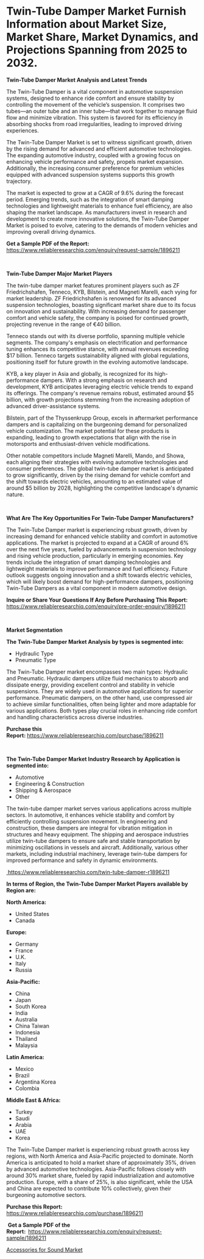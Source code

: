 <p><h1>Twin-Tube Damper Market Furnish Information about Market Size, Market Share, Market Dynamics, and Projections Spanning from 2025 to 2032.</h1></p><p><strong>Twin-Tube Damper Market Analysis and Latest Trends</strong></p>
<p><p>The Twin-Tube Damper is a vital component in automotive suspension systems, designed to enhance ride comfort and ensure stability by controlling the movement of the vehicle’s suspension. It comprises two tubes—an outer tube and an inner tube—that work together to manage fluid flow and minimize vibration. This system is favored for its efficiency in absorbing shocks from road irregularities, leading to improved driving experiences.</p><p>The Twin-Tube Damper Market is set to witness significant growth, driven by the rising demand for advanced and efficient automotive technologies. The expanding automotive industry, coupled with a growing focus on enhancing vehicle performance and safety, propels market expansion. Additionally, the increasing consumer preference for premium vehicles equipped with advanced suspension systems supports this growth trajectory.</p><p>The market is expected to grow at a CAGR of 9.6% during the forecast period. Emerging trends, such as the integration of smart damping technologies and lightweight materials to enhance fuel efficiency, are also shaping the market landscape. As manufacturers invest in research and development to create more innovative solutions, the Twin-Tube Damper Market is poised to evolve, catering to the demands of modern vehicles and improving overall driving dynamics.</p></p>
<p><strong>Get a Sample PDF of the Report:&nbsp;</strong> <a href="https://www.reliableresearchiq.com/enquiry/request-sample/1896211?utm_campaign=3370&utm_medium=2&utm_source=Github&utm_content=ia&utm_term=28032025&utm_id=twin-tube-damper">https://www.reliableresearchiq.com/enquiry/request-sample/1896211</a></p>
<p>&nbsp;</p>
<p><strong>Twin-Tube Damper Major Market Players</strong></p>
<p><p>The twin-tube damper market features prominent players such as ZF Friedrichshafen, Tenneco, KYB, Bilstein, and Magneti Marelli, each vying for market leadership. ZF Friedrichshafen is renowned for its advanced suspension technologies, boasting significant market share due to its focus on innovation and sustainability. With increasing demand for passenger comfort and vehicle safety, the company is poised for continued growth, projecting revenue in the range of €40 billion.</p><p>Tenneco stands out with its diverse portfolio, spanning multiple vehicle segments. The company's emphasis on electrification and performance tuning enhances its competitive stance, with annual revenues exceeding $17 billion. Tenneco targets sustainability aligned with global regulations, positioning itself for future growth in the evolving automotive landscape.</p><p>KYB, a key player in Asia and globally, is recognized for its high-performance dampers. With a strong emphasis on research and development, KYB anticipates leveraging electric vehicle trends to expand its offerings. The company's revenue remains robust, estimated around $5 billion, with growth projections stemming from the increasing adoption of advanced driver-assistance systems.</p><p>Bilstein, part of the Thyssenkrupp Group, excels in aftermarket performance dampers and is capitalizing on the burgeoning demand for personalized vehicle customization. The market potential for these products is expanding, leading to growth expectations that align with the rise in motorsports and enthusiast-driven vehicle modifications.</p><p>Other notable competitors include Magneti Marelli, Mando, and Showa, each aligning their strategies with evolving automotive technologies and consumer preferences. The global twin-tube damper market is anticipated to grow significantly, driven by the rising demand for vehicle comfort and the shift towards electric vehicles, amounting to an estimated value of around $5 billion by 2028, highlighting the competitive landscape's dynamic nature.</p></p>
<p>&nbsp;</p>
<p><strong>What Are The Key Opportunities For Twin-Tube Damper Manufacturers?</strong></p>
<p><p>The Twin-Tube Damper market is experiencing robust growth, driven by increasing demand for enhanced vehicle stability and comfort in automotive applications. The market is projected to expand at a CAGR of around 6% over the next five years, fueled by advancements in suspension technology and rising vehicle production, particularly in emerging economies. Key trends include the integration of smart damping technologies and lightweight materials to improve performance and fuel efficiency. Future outlook suggests ongoing innovation and a shift towards electric vehicles, which will likely boost demand for high-performance dampers, positioning Twin-Tube Dampers as a vital component in modern automotive design.</p></p>
<p><strong>Inquire or Share Your Questions If Any Before Purchasing This Report:</strong> <a href="https://www.reliableresearchiq.com/enquiry/pre-order-enquiry/1896211?utm_campaign=3370&utm_medium=2&utm_source=Github&utm_content=ia&utm_term=28032025&utm_id=twin-tube-damper">https://www.reliableresearchiq.com/enquiry/pre-order-enquiry/1896211</a></p>
<p>&nbsp;</p>
<p><strong>Market Segmentation</strong></p>
<p><strong>The Twin-Tube Damper Market Analysis by types is segmented into:</strong></p>
<p><ul><li>Hydraulic Type</li><li>Pneumatic Type</li></ul></p>
<p><p>The Twin-Tube Damper market encompasses two main types: Hydraulic and Pneumatic. Hydraulic dampers utilize fluid mechanics to absorb and dissipate energy, providing excellent control and stability in vehicle suspensions. They are widely used in automotive applications for superior performance. Pneumatic dampers, on the other hand, use compressed air to achieve similar functionalities, often being lighter and more adaptable for various applications. Both types play crucial roles in enhancing ride comfort and handling characteristics across diverse industries.</p></p>
<p><strong>Purchase this Report:&nbsp;</strong><a href="https://www.reliableresearchiq.com/purchase/1896211?utm_campaign=3370&utm_medium=2&utm_source=Github&utm_content=ia&utm_term=28032025&utm_id=twin-tube-damper">https://www.reliableresearchiq.com/purchase/1896211</a></p>
<p>&nbsp;</p>
<p><strong>The Twin-Tube Damper Market Industry Research by Application is segmented into:</strong></p>
<p><ul><li>Automotive</li><li>Engineering & Construction</li><li>Shipping & Aerospace</li><li>Other</li></ul></p>
<p><p>The twin-tube damper market serves various applications across multiple sectors. In automotive, it enhances vehicle stability and comfort by efficiently controlling suspension movement. In engineering and construction, these dampers are integral for vibration mitigation in structures and heavy equipment. The shipping and aerospace industries utilize twin-tube dampers to ensure safe and stable transportation by minimizing oscillations in vessels and aircraft. Additionally, various other markets, including industrial machinery, leverage twin-tube dampers for improved performance and safety in dynamic environments.</p></p>
<p><a href="https://www.reliableresearchiq.com/twin-tube-damper-r1896211?utm_campaign=3370&utm_medium=2&utm_source=Github&utm_content=ia&utm_term=28032025&utm_id=twin-tube-damper">&nbsp;https://www.reliableresearchiq.com/twin-tube-damper-r1896211</a></p>
<p><strong>In terms of Region, the Twin-Tube Damper Market Players available by Region are:</strong></p>
<p>
    <p> <strong> North America: </strong>
        <ul>
            <li>United States</li>
            <li>Canada</li>
        </ul>
        </p> 
    <p> <strong> Europe: </strong>
        <ul>
            <li>Germany</li>
            <li>France</li>
            <li>U.K.</li>
            <li>Italy</li>
            <li>Russia</li>
        </ul>
        </p> 
    <p> <strong> Asia-Pacific: </strong>
        <ul>
            <li>China</li>
            <li>Japan</li>
            <li>South Korea</li>
            <li>India</li>
            <li>Australia</li>
            <li>China Taiwan</li>
            <li>Indonesia</li>
            <li>Thailand</li>
            <li>Malaysia</li>
        </ul>
        </p> 
    <p> <strong> Latin America: </strong>
        <ul>
            <li>Mexico</li>
            <li>Brazil</li>
            <li>Argentina Korea</li>
            <li>Colombia</li>
        </ul>
        </p> 
    <p> <strong> Middle East & Africa: </strong>
        <ul>
            <li>Turkey</li>
            <li>Saudi</li>
            <li>Arabia</li>
            <li>UAE</li>
            <li>Korea</li>
        </ul>
    </p>
    </p>
<p><p>The Twin-Tube Damper market is experiencing robust growth across key regions, with North America and Asia-Pacific projected to dominate. North America is anticipated to hold a market share of approximately 35%, driven by advanced automotive technologies. Asia-Pacific follows closely with around 30% market share, fueled by rapid industrialization and automotive production. Europe, with a share of 25%, is also significant, while the USA and China are expected to contribute 10% collectively, given their burgeoning automotive sectors.</p></p>
<p><strong>Purchase this Report: </strong><a href="https://www.reliableresearchiq.com/purchase/1896211?utm_campaign=3370&utm_medium=2&utm_source=Github&utm_content=ia&utm_term=28032025&utm_id=twin-tube-damper">https://www.reliableresearchiq.com/purchase/1896211</a></p>
<p>&nbsp;<strong>Get a Sample PDF of the Report:&nbsp;&nbsp;</strong><a href="https://www.reliableresearchiq.com/enquiry/request-sample/1896211?utm_campaign=3370&utm_medium=2&utm_source=Github&utm_content=ia&utm_term=28032025&utm_id=twin-tube-damper">https://www.reliableresearchiq.com/enquiry/request-sample/1896211</a></p>
<p><strong></strong></p>
<p><p><a href="https://github.com/naomaroaoonv/Market-Research-Report-List-1/blob/main/accessories-for-sound-market.md?utm_campaign=3370&utm_medium=2&utm_source=Github&utm_content=ia&utm_term=28032025&utm_id=twin-tube-damper">Accessories for Sound Market</a></p></p>